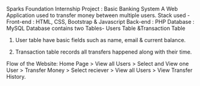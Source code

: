 Sparks Foundation Internship Project : Basic Banking System A Web Application used to transfer money between multiple users.
Stack used - Front-end : HTML, CSS, Bootstrap & Javascript Back-end : PHP Database : MySQL
Database contains two Tables- Users Table &Transaction Table

  1. User table have basic fields such as name, email & current balance.
  
  2. Transaction table records all transfers happened along with their time.
  
Flow of the Website: Home Page > View all Users > Select and View one User > Transfer Money > Select reciever > View all Users > View Transfer History.
